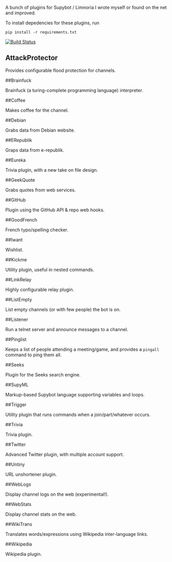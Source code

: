 A bunch of plugins for Supybot / Limnoria I wrote myself or found on the
net and improved.

To install depedencies for these plugins, run

```
pip install -r requirements.txt
```

[![Build Status](https://travis-ci.org/ProgVal/Supybot-plugins.svg?branch=master)](https://travis-ci.org/ProgVal/Supybot-plugins)

## AttackProtector

Provides configurable flood protection for channels.

##Brainfuck

Brainfuck (a turing-complete programming language) interpreter.

##Coffee

Makes coffee for the channel.

##Debian

Grabs data from Debian website.

##ERepublik

Graps data from e-republik.

##Eureka

Trivia plugin, with a new take on file design.

##GeekQuote

Grabs quotes from web services.

##GitHub

Plugin using the GitHub API & repo web hooks.

##GoodFrench

French typo/spelling checker.

##Iwant

Wishlist.

##Kickme

Utility plugin, useful in nested commands.

##LinkRelay

Highly configurable relay plugin.

##ListEmpty

List empty channels (or with few people) the bot is on.

##Listener

Run a telnet server and announce messages to a channel.

##Pinglist

Keeps a list of people attending a meeting/game, and provides a `pingall`
command to ping them all.

##Seeks

Plugin for the Seeks search engine.

##SupyML

Markup-based Supybot language supporting variables and loops.

##Trigger

Utility plugin that runs commands when a join/part/whatever occurs.

##Trivia

Trivia plugin.

##Twitter

Advanced Twitter plugin, with multiple account support.

##Untiny

URL unshortener plugin.

##WebLogs

Display channel logs on the web (experimental!).

##WebStats

Display channel stats on the web.

##WikiTrans

Translates words/expressions using Wikipedia inter-language links.

##Wikipedia

Wikipedia plugin.
